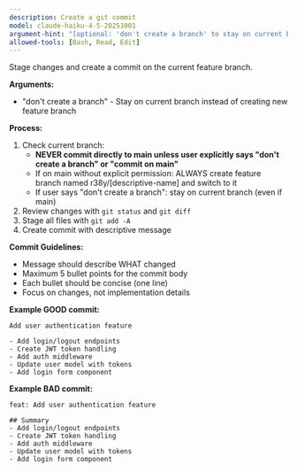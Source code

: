 ```yaml
---
description: Create a git commit
model: claude-haiku-4-5-20251001
argument-hint: "[optional: 'don't create a branch' to stay on current branch]"
allowed-tools: [Bash, Read, Edit]
---
```


Stage changes and create a commit on the current feature branch.

**Arguments:**

- "don't create a branch" - Stay on current branch instead of creating new feature branch

**Process:**

1. Check current branch:
   - **NEVER commit directly to main unless user explicitly says "don't create a branch" or "commit on main"**
   - If on main without explicit permission: ALWAYS create feature branch named r38y/[descriptive-name] and switch to it
   - If user says "don't create a branch": stay on current branch (even if main)
2. Review changes with `git status` and `git diff`
3. Stage all files with `git add -A`
4. Create commit with descriptive message

**Commit Guidelines:**

- Message should describe WHAT changed
- Maximum 5 bullet points for the commit body
- Each bullet should be concise (one line)
- Focus on changes, not implementation details

**Example GOOD commit:**

```
Add user authentication feature

- Add login/logout endpoints
- Create JWT token handling
- Add auth middleware
- Update user model with tokens
- Add login form component
```

**Example BAD commit:**

```
feat: Add user authentication feature

## Summary
- Add login/logout endpoints
- Create JWT token handling
- Add auth middleware
- Update user model with tokens
- Add login form component
```
